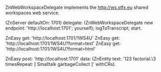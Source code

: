 ZnWebWorkspaceDelegate implements the http://ws.stfx.eu shared workspaces web service.

(ZnServer defaultOn: 1701)
	delegate: (ZnWebWorkspaceDelegate new endpoint: 'http://localhost:1701'; yourself);
	logToTranscript;
	start.
	
ZnEasy get: 'http://localhost:1701/1WS4U'
ZnEasy get: 'http://localhost:1701/1WS4U?format=text'
ZnEasy get: 'http://localhost:1701/1WS4U?format=html'

ZnEasy 
	post: 'http://localhost:1701' 
	data: (ZnEntity text: '123 factorial.\3 timesRepeat: [ Smalltalk garbageCollect ]\' withCRs).
